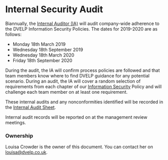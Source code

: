 # Internal Security Audit

Biannually, the [Internal Auditor (IA)](./readme.md#contacts) will audit
company-wide adherence to the DVELP Information Security Policies. The dates for
2019-2020 are as follows:

* Monday 18th March 2019
* Wednesday 18th September 2019
* Wednesday 18th March 2020
* Friday 18th September 2020

During the audit, the IA will confirm process policies are followed and that
team members know where to find DVELP guidance for any potential scenario.
During an audit, the IA will cover a random selection of requirements from each
chapter of our [Information Security](./readme.md) Policy and will challenge
each team member on at least one requirement.

These internal audits and any nonconformities identified will be recorded in the
[Internal Audit
Sheet](https://docs.google.com/spreadsheets/d/1wGXHbE6v7jsyy1Qbd7m7i04oCfzN-_57SXP0yhu_UUc/edit#gid=0).

Internal audit records will be reported on at the management review meetings.

### Ownership

Louisa Crowder is the owner of this document. You can contact her on
<louisa@dvelp.co.uk>.
